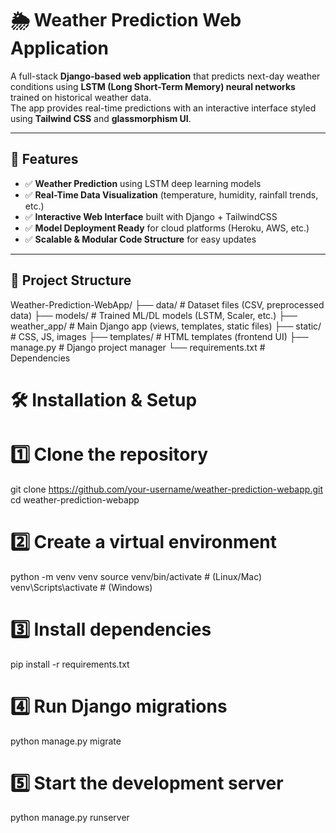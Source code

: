 # 🌦️ Weather Prediction Web Application

A full-stack **Django-based web application** that predicts next-day weather conditions using **LSTM (Long Short-Term Memory) neural networks** trained on historical weather data.  
The app provides real-time predictions with an interactive interface styled using **Tailwind CSS** and **glassmorphism UI**.

---

## 📌 Features
- ✅ **Weather Prediction** using LSTM deep learning models  
- ✅ **Real-Time Data Visualization** (temperature, humidity, rainfall trends, etc.)  
- ✅ **Interactive Web Interface** built with Django + TailwindCSS  
- ✅ **Model Deployment Ready** for cloud platforms (Heroku, AWS, etc.)  
- ✅ **Scalable & Modular Code Structure** for easy updates  

---

## 📂 Project Structure

Weather-Prediction-WebApp/
├── data/                  # Dataset files (CSV, preprocessed data)
├── models/                # Trained ML/DL models (LSTM, Scaler, etc.)
├── weather_app/           # Main Django app (views, templates, static files)
├── static/                # CSS, JS, images
├── templates/             # HTML templates (frontend UI)
├── manage.py              # Django project manager
└── requirements.txt       # Dependencies

# 🛠️ Installation & Setup

# 1️⃣ Clone the repository
git clone https://github.com/your-username/weather-prediction-webapp.git
cd weather-prediction-webapp

# 2️⃣ Create a virtual environment
python -m venv venv
source venv/bin/activate   # (Linux/Mac)
venv\Scripts\activate      # (Windows)

# 3️⃣ Install dependencies
pip install -r requirements.txt

# 4️⃣ Run Django migrations
python manage.py migrate

# 5️⃣ Start the development server
python manage.py runserver
